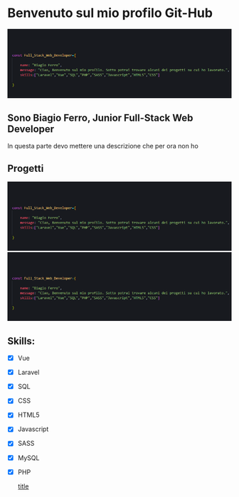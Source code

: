 # Benvenuto sul mio profilo Git-Hub


![title](images/idk.png)

## Sono Biagio Ferro, Junior Full-Stack Web Developer
In questa parte devo mettere una descrizione che per ora non ho

## Progetti
![title](images/idk.png)
![title](images/idk.png)

## Skills:

- [x] Vue
- [x] Laravel
- [x] SQL
- [x] CSS
- [x] HTML5
- [x] Javascript
- [x] SASS
- [x] MySQL
- [x] PHP

	[title](https://www.example.com)
